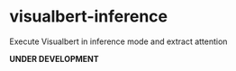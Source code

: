 # visualbert-inference

Execute Visualbert in inference mode and extract attention

**UNDER DEVELOPMENT**
